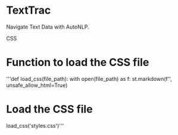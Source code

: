 # TextTrac
Navigate Text Data with AutoNLP.

CSS
# Function to load the CSS file
'''def load_css(file_path):
    with open(file_path) as f:
        st.markdown(f'<style>{f.read()}</style>', unsafe_allow_html=True)

# Load the CSS file
load_css('styles.css')'''
